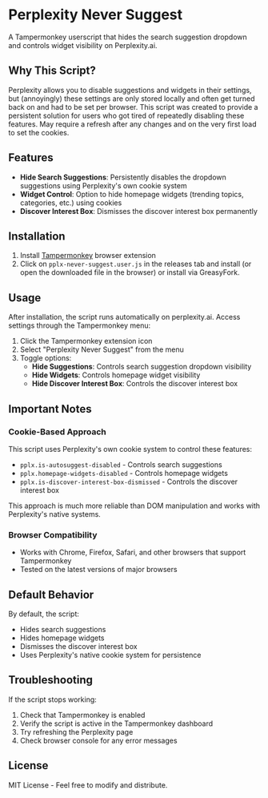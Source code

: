 # Perplexity Never Suggest

A Tampermonkey userscript that hides the search suggestion dropdown and controls widget visibility on Perplexity.ai.

## Why This Script?

Perplexity allows you to disable suggestions and widgets in their settings, but (annoyingly) these settings are only stored locally and often get turned back on and had to be set per browser. This script was created to provide a persistent solution for users who got tired of repeatedly disabling these features. May require a refresh after any changes and on the very first load to set the cookies.

## Features

- **Hide Search Suggestions**: Persistently disables the dropdown suggestions using Perplexity's own cookie system
- **Widget Control**: Option to hide homepage widgets (trending topics, categories, etc.) using cookies
- **Discover Interest Box**: Dismisses the discover interest box permanently

## Installation

1. Install [Tampermonkey](https://www.tampermonkey.net/) browser extension
2. Click on `pplx-never-suggest.user.js` in the releases tab and install (or open the downloaded file in the browser) or install via GreasyFork.

## Usage

After installation, the script runs automatically on perplexity.ai. Access settings through the Tampermonkey menu:

1. Click the Tampermonkey extension icon
2. Select "Perplexity Never Suggest" from the menu
3. Toggle options:
   - **Hide Suggestions**: Controls search suggestion dropdown visibility
   - **Hide Widgets**: Controls homepage widget visibility
   - **Hide Discover Interest Box**: Controls the discover interest box

## Important Notes

### Cookie-Based Approach
This script uses Perplexity's own cookie system to control these features:
- `pplx.is-autosuggest-disabled` - Controls search suggestions
- `pplx.homepage-widgets-disabled` - Controls homepage widgets
- `pplx.is-discover-interest-box-dismissed` - Controls the discover interest box

This approach is much more reliable than DOM manipulation and works with Perplexity's native systems.

### Browser Compatibility
- Works with Chrome, Firefox, Safari, and other browsers that support Tampermonkey
- Tested on the latest versions of major browsers

## Default Behavior

By default, the script:
- Hides search suggestions
- Hides homepage widgets
- Dismisses the discover interest box
- Uses Perplexity's native cookie system for persistence

## Troubleshooting

If the script stops working:
1. Check that Tampermonkey is enabled
2. Verify the script is active in the Tampermonkey dashboard
3. Try refreshing the Perplexity page
4. Check browser console for any error messages

## License

MIT License - Feel free to modify and distribute.